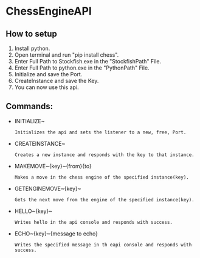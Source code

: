 # ChessEngineAPI

## **How to setup**
1. Install python.
2. Open terminal and run "pip install chess".
3. Enter Full Path to Stockfish.exe in the "StockfishPath" File.
4. Enter Full Path to python.exe in the "PythonPath" File.
5. Initialize and save the Port.
6. CreateInstance and save the Key.
7. You can now use this api.

## **Commands:**
- INITIALIZE~

      Initializes the api and sets the listener to a new, free, Port.
- CREATEINSTANCE~

      Creates a new instance and responds with the key to that instance.
- MAKEMOVE~{key}~{from}{to}

      Makes a move in the chess engine of the specified instance(key).
- GETENGINEMOVE~{key}~

      Gets the next move from the engine of the specified instance(key).
- HELLO~{key}~

      Writes hello in the api console and responds with success.
- ECHO~{key}~{message to echo}

      Writes the specified message in th eapi console and responds with success.

